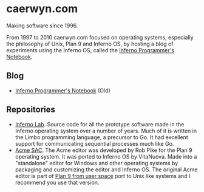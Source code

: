 # caerwyn.com
Making software since 1996. 

From 1997 to 2010 caerwyn.com focused on operating systems, especially the philosophy of Unix, Plan 9 and Inferno OS, by hosting a blog of experiments using the Inferno OS, called the [Inferno Programmer's Notebook](http://ipn.caerwyn.com). 

## Blog
* [Inferno Programmer's Notebook](http://ipn.caerwyn.com)  (Old)

## Repositories
* [Inferno Lab](https://github.com/caerwynj/inferno-lab). Source code for all the prototype software made in the Inferno operating system over a number of years. Much of it is written in the Limbo programming language, a precursor to Go. It had excellent support for communicating sequential processes much like Go.
* [Acme SAC](https://github.com/caerwynj/acme-sac). The Acme editor was developed by Rob Pike for the Plan 9 operating system. It was ported to Inferno OS by VitaNuova.  Made into  a "standalone" editor for Windows and other operating systems by packaging and customizing the editor and Inferno OS. The original Acme editor is part of [Plan 9 from user space](https://9fans.github.io/plan9port/) port to Unix like systems and I recommend you use that version.
